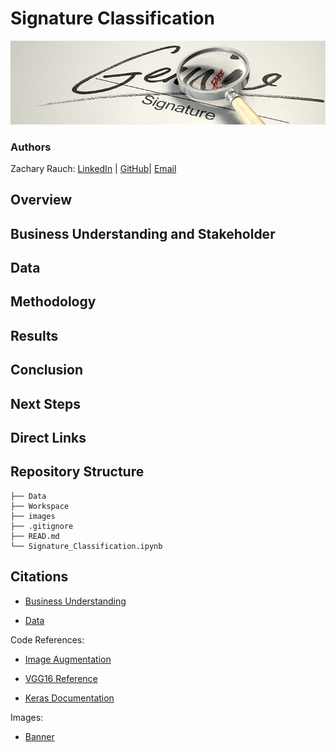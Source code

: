 # Signature Classification
![img](./images/signature_banner.jpeg)
### Authors 
Zachary Rauch: 
[LinkedIn](https://www.linkedin.com/in/zach-rauch/) |
[GitHub](https://github.com/ZachRauch)|
[Email](zach.rauch0@gmail.com)
## Overview

## Business Understanding and Stakeholder

## Data 

## Methodology

## Results

## Conclusion

## Next Steps

## Direct Links

## Repository Structure
```
├── Data 
├── Workspace
├── images
├── .gitignore
├── READ.md
└── Signature_Classification.ipynb
```
## Citations

- [Business Understanding](https://towardsdatascience.com/signature-fraud-detection-an-advanced-analytics-approach-a795b0e588b2)

- [Data](https://www.kaggle.com/datasets/divyanshrai/handwritten-signatures)

Code References:

- [Image Augmentation](https://machinelearningmastery.com/how-to-configure-image-data-augmentation-when-training-deep-learning-neural-networks/)

- [VGG16 Reference](https://www.kaggle.com/code/raulcsimpetru/vgg16-binary-classification/notebook)

- [Keras Documentation](https://keras.io/api/)

Images:

- [Banner](https://www.adamsluka.com/forgery.html)
